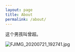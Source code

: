 ```yaml
---
layout: page
title: About
permalink: /about/
---
```


这个男孩叫曾超。

![FJIMG_20200721_192741.jpg](https://i.loli.net/2020/07/21/xGzhjH2JBlorDKv.jpg)
